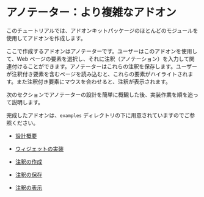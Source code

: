 <!-- This Source Code Form is subject to the terms of the Mozilla Public
   - License, v. 2.0. If a copy of the MPL was not distributed with this
   - file, You can obtain one at http://mozilla.org/MPL/2.0/. -->

# アノテーター：より複雑なアドオン #

このチュートリアルでは、アドオンキットパッケージのほとんどのモジュールを使用してアドオンを作成します。

ここで作成するアドオンはアノテーターです。ユーザーはこのアドオンを使用して、Web ページの要素を選択し、それに注釈（アノテーション）を入力して関連付けることができます。アノテーターはこれらの注釈を保存します。ユーザーが注釈付き要素を含むページを読み込むと、これらの要素がハイライトされます。また注釈付き要素にマウスを合わせると、注釈が表示されます。

次のセクションでアノテーターの設計を簡単に概観した後、実装作業を順を追って説明します。

完成したアドオンは、`examples` ディレクトリの下に用意されていますのでご参照ください。

* [設計概要](dev-guide/tutorials/annotator/overview.html)

* [ウィジェットの実装](dev-guide/tutorials/annotator/widget.html)

* [注釈の作成](dev-guide/tutorials/annotator/creating.html)

* [注釈の保存](dev-guide/tutorials/annotator/storing.html)

* [注釈の表示](dev-guide/tutorials/annotator/displaying.html)

